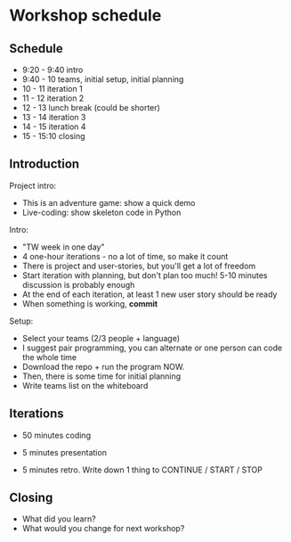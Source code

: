 # Workshop schedule

## Schedule

- 9:20 - 9:40 intro
- 9:40 - 10 teams, initial setup, initial planning
- 10 - 11 iteration 1
- 11 - 12 iteration 2
- 12 - 13 lunch break (could be shorter)
- 13 - 14 iteration 3
- 14 - 15 iteration 4
- 15 - 15:10 closing

## Introduction

Project intro:
- This is an adventure game: show a quick demo
- Live-coding: show skeleton code in Python

Intro:
- "TW week in one day"
- 4 one-hour iterations - no a lot of time, so make it count
- There is project and user-stories, but you'll get a lot of freedom
- Start iteration with planning, but don't plan too much! 5-10 minutes discussion is probably enough
- At the end of each iteration, at least 1 new user story should be ready
- When something is working, **commit**

Setup:
- Select your teams (2/3 people + language)
- I suggest pair programming, you can alternate or one person can code the whole time
- Download the repo + run the program NOW.
- Then, there is some time for initial planning
- Write teams list on the whiteboard

## Iterations

- 50 minutes coding

- 5 minutes presentation

- 5 minutes retro. Write down 1 thing to CONTINUE / START / STOP

## Closing

- What did you learn?
- What would you change for next workshop?
